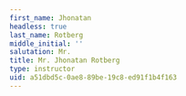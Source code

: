 ```yaml
---
first_name: Jhonatan
headless: true
last_name: Rotberg
middle_initial: ''
salutation: Mr.
title: Mr. Jhonatan Rotberg
type: instructor
uid: a51dbd5c-0ae8-89be-19c8-ed91f1b4f163
---
```

